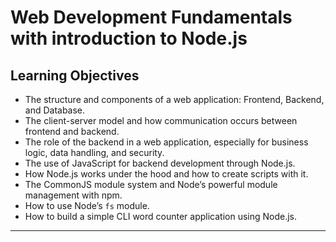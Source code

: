 # Web Development Fundamentals with introduction to Node.js
## Learning Objectives
- The structure and components of a web application: Frontend, Backend, and Database.
- The client-server model and how communication occurs between frontend and backend.
- The role of the backend in a web application, especially for business logic, data handling, and security.
- The use of JavaScript for backend development through Node.js.
- How Node.js works under the hood and how to create scripts with it.
- The CommonJS module system and Node’s powerful module management with npm.
- How to use Node’s `fs` module.
- How to build a simple CLI word counter application using Node.js.
---
